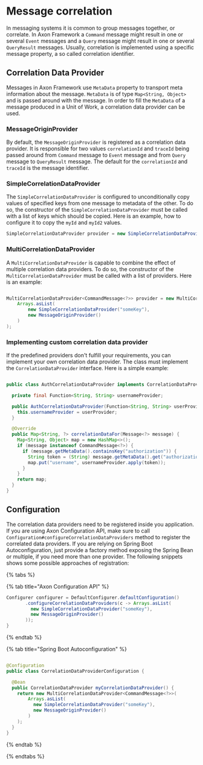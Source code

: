 # Message correlation

In messaging systems it is common to group messages together, or correlate. In Axon Framework a `Command` message might result in one or several
`Event` messages and a `Query` message might result in one or several `QueryResult` messages. Usually, correlation is implemented using a specific
message property, a so called correlation identifier.

## Correlation Data Provider

Messages in Axon Framework use `MetaData` property to transport meta information about the message. `MetaData` is of type `Map<String, Object>` and is passed around
with the message. In order to fill the `MetaData` of a message produced in a Unit of Work, a correlation data provider can be used.

### MessageOriginProvider

By default, the `MessageOriginProvider` is registered as a correlation data provider. It is responsible for two values `correlationId` and `traceId` being passed
around from `Command` message to `Event` message and from `Query` message to `QueryResult` message. The default for the `correlationId` and `traceId` is the message identifier.

### SimpleCorrelationDataProvider

The `SimpleCorrelationDataProvider` is configured to unconditionally copy values of specified keys from one message to metadata of the other. To do so, the constructor of the
`SimpleCorrelationDataProvider` must be called with a list of keys which should be copied. Here is an example, how to configure it to copy the `myId` and `myId2` values.

```java
SimpleCorrelationDataProvider provider = new SimpleCorrelationDataProvider("myId", "myId2");
```

### MultiCorrelationDataProvider

A `MultiCorrelationDataProvider` is capable to combine the effect of multiple correlation data providers. To do so, the constructor of the `MultiCorrelationDataProvider` must be
called with a list of providers. Here is an example:

```java

MultiCorrelationDataProvider<CommandMessage<?>> provider = new MultiCorrelationDataProvider<CommandMessage<?>>(
    Arrays.asList(
        new SimpleCorrelationDataProvider("someKey"),
        new MessageOriginProvider()
    )
);
```

### Implementing custom correlation data provider

If the predefined providers don't fulfill your requirements, you can implement your own correlation data provider. The class must implement the `CorrelationDataProvider` interface. Here is a simple example:

```java

public class AuthCorrelationDataProvider implements CorrelationDataProvider {

  private final Function<String, String> usernameProvider;

  public AuthCorrelationDataProvider(Function<String, String> userProvider) {
    this.usernameProvider = userProvider;
  }

  @Override
  public Map<String, ?> correlationDataFor(Message<?> message) {
    Map<String, Object> map = new HashMap<>();
    if (message instanceof CommandMessage<?>) {
      if (message.getMetaData().containsKey("authorization")) {
        String token = (String) message.getMetaData().get("authorization");
        map.put("username", usernameProvider.apply(token));
      }
    }
    return map;
  }
}
```

## Configuration

The correlation data providers need to be registered inside you application.
If you are using Axon Configuration API, make sure to call `Configuration#configureCorrelationDataProviders`
method to register the correlated data providers. If you are relying on Spring Boot
Autoconfiguration, just provide a factory method exposing the Spring Bean or multiple,
if you need more than one provider. The following snippets shows some possible approaches of registration:


{% tabs %}

{% tab title="Axon Configuration API" %}
```java
Configurer configurer = DefaultConfigurer.defaultConfiguration()
       .configureCorrelationDataProviders(c -> Arrays.asList(
         new SimpleCorrelationDataProvider("someKey"),
         new MessageOriginProvider()
       ));
}
```
{% endtab %}

{% tab title="Spring Boot Autoconfiguration" %}
```java

@Configuration
public class CorrelationDataProviderConfiguration {

  @Bean
  public CorrelationDataProvider myCorrelationDataProvider() {
    return new MultiCorrelationDataProvider<CommandMessage<?>>(
        Arrays.asList(
          new SimpleCorrelationDataProvider("someKey"),
          new MessageOriginProvider()
        )
    );
  }
}

```
{% endtab %}

{% endtabs %}
